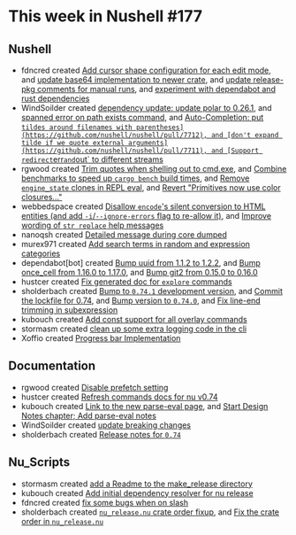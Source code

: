 # This week in Nushell #177

## Nushell

- fdncred created [Add cursor shape configuration for each edit mode](https://github.com/nushell/nushell/pull/7745), and [update base64 implementation to newer crate](https://github.com/nushell/nushell/pull/7739), and [update release-pkg comments for manual runs](https://github.com/nushell/nushell/pull/7726), and [experiment with dependabot and rust dependencies](https://github.com/nushell/nushell/pull/7716)
- WindSoilder created [dependency update: update polar to 0.26.1](https://github.com/nushell/nushell/pull/7743), and [spanned error on path exists command](https://github.com/nushell/nushell/pull/7717), and [Auto-Completion: put ` tildes around filenames with parentheses](https://github.com/nushell/nushell/pull/7712), and [don't expand tilde if we quote external arguments](https://github.com/nushell/nushell/pull/7711), and [Support redirect `err` and `out` to different streams](https://github.com/nushell/nushell/pull/7685)
- rgwood created [Trim quotes when shelling out to cmd.exe](https://github.com/nushell/nushell/pull/7740), and [Combine benchmarks to speed up `cargo bench` build times](https://github.com/nushell/nushell/pull/7722), and [Remove `engine_state` clones in REPL eval](https://github.com/nushell/nushell/pull/7713), and [Revert "Primitives now use color closures..."](https://github.com/nushell/nushell/pull/7710)
- webbedspace created [Disallow `encode`'s silent conversion to HTML entities (and add `-i`/`--ignore-errors` flag to re-allow it)](https://github.com/nushell/nushell/pull/7738), and [Improve wording of `str replace` help messages](https://github.com/nushell/nushell/pull/7708)
- nanoqsh created [Detailed message during core dumped](https://github.com/nushell/nushell/pull/7737)
- murex971 created [Add search terms in random and expression categories](https://github.com/nushell/nushell/pull/7736)
- dependabot[bot] created [Bump uuid from 1.1.2 to 1.2.2](https://github.com/nushell/nushell/pull/7734), and [Bump once_cell from 1.16.0 to 1.17.0](https://github.com/nushell/nushell/pull/7732), and [Bump git2 from 0.15.0 to 0.16.0](https://github.com/nushell/nushell/pull/7731)
- hustcer created [Fix generated doc for `explore` commands](https://github.com/nushell/nushell/pull/7723)
- sholderbach created [Bump to `0.74.1` development version](https://github.com/nushell/nushell/pull/7721), and [Commit the lockfile for 0.74](https://github.com/nushell/nushell/pull/7719), and [Bump version to `0.74.0`](https://github.com/nushell/nushell/pull/7718), and [Fix line-end trimming in subexpression](https://github.com/nushell/nushell/pull/7543)
- kubouch created [Add const support for all overlay commands](https://github.com/nushell/nushell/pull/7720)
- stormasm created [clean up some extra logging code in the cli](https://github.com/nushell/nushell/pull/7709)
- Xoffio created [Progress bar Implementation](https://github.com/nushell/nushell/pull/7661)

## Documentation

- rgwood created [Disable prefetch setting](https://github.com/nushell/nushell.github.io/pull/740)
- hustcer created [Refresh commands docs for nu v0.74](https://github.com/nushell/nushell.github.io/pull/736)
- kubouch created [Link to the new parse-eval page](https://github.com/nushell/nushell.github.io/pull/735), and [Start Design Notes chapter; Add parse-eval notes](https://github.com/nushell/nushell.github.io/pull/734)
- WindSoilder created [update breaking changes](https://github.com/nushell/nushell.github.io/pull/733)
- sholderbach created [Release notes for `0.74`](https://github.com/nushell/nushell.github.io/pull/715)

## Nu_Scripts

- stormasm created [add a Readme to the make_release directory](https://github.com/nushell/nu_scripts/pull/344)
- kubouch created [Add initial dependency resolver for nu release](https://github.com/nushell/nu_scripts/pull/343)
- fdncred created [fix some bugs when on slash](https://github.com/nushell/nu_scripts/pull/342)
- sholderbach created [`nu_release.nu` crate order fixup](https://github.com/nushell/nu_scripts/pull/341), and [Fix the crate order in `nu_release.nu`](https://github.com/nushell/nu_scripts/pull/340)
